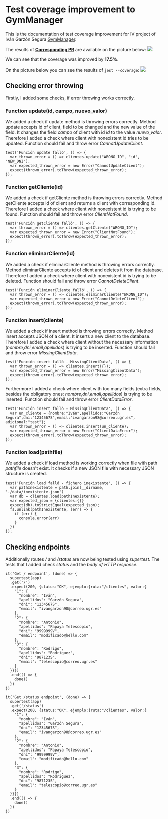 # Test coverage improvement to GymManager

This is the documentation of test coverage improvement for IV project of Iván Garzón Segura [GymManager](https://github.com/i4vk/GymManager).

The results of [**Corresponding PR**](https://github.com/i4vk/GymManager/pull/29) are available on the picture below: ![](../../.gitbook/assets/pr-i4vk.png)

We can see that the coverage was improved by **17.5%**.

On the picture below you can see the results of `jest --coverage`: ![](../../.gitbook/assets/coverage_results.png)

## Checking error throwing

Firstly, I added some checks, if error throwing works correctly.

### Function update\(id, campo, nuevo\_valor\)

We added a check if update method is throwing errors correctly. Method update accepts id of client, field to be changed and the new value of the field. It changes the field _campo_ of client with id _id_ to the value _nuevo\_valor_. Therefore I added a check where client with nonexistent id tries to be updated. Function should fail and throw error _CannotUpdateClient_.

```text
test('Función update falló', () => {
  var thrown_error = () => clientes.update("WRONG_ID", "id", "NEW_DNI");
  var expected_thrown_error = new Error("CannotUpdateClient");
  expect(thrown_error).toThrow(expected_thrown_error);
});
```

### Function getCliente\(id\)

We added a check if getCliente method is throwing errors correctly. Method getCliente accepts id of client and returns a client with corresponding id. Therefore I added a check where client with nonexistent id is trying to be found. Function should fail and throw error _ClientNotFound_.

```text
test('Función getCliente falló', () => {
  var thrown_error = () => clientes.getCliente("WRONG_ID");
  var expected_thrown_error = new Error("ClientNotFound");
  expect(thrown_error).toThrow(expected_thrown_error);
});
```

### Function eliminarCliente\(id\)

We added a check if eliminarCliente method is throwing errors correctly. Method eliminarCliente accepts id of client and deletes it from the database. Therefore I added a check where client with nonexistent id is trying to be deleted. Function should fail and throw error _CannotDeleteClient_.

```text
test('Función eliminarCliente falló', () => {
  var thrown_error = () => clientes.eliminarCliente("WRONG_ID");
  var expected_thrown_error = new Error("CannotDeleteClient");
  expect(thrown_error).toThrow(expected_thrown_error);
});
```

### Function insert\(cliente\)

We added a check if insert method is throwing errors correctly. Method insert accepts JSON of a client. It inserts a new client to the database. Therefore I added a check where client without the necessary information \(_nombre_,_dni_,_email_,_apellidos_\) is trying to be inserted. Function should fail and throw error _MissingClientData_.

```text
test('Función insert falló - MissingClientData', () => {
  var thrown_error = () => clientes.insert({});
  var expected_thrown_error = new Error("MissingClientData");
  expect(thrown_error).toThrow(expected_thrown_error);
});
```

Furthermore I added a check where client with too many fields \(extra fields, besides the obligatory ones: _nombre_,_dni_,_email_,_apellidos_\) is trying to be inserted. Function should fail and throw error _ClientDataError_.

```text
test('Función insert falló - MissingClientData', () => {
  var un_cliente = {nombre:"Iván",apellidos:"Garzón Segura",dni:"1234567S",email:"ivangarzon98@correo.ugr.es", adicional:"test"};
  var thrown_error = () => clientes.insert(un_cliente);
  var expected_thrown_error = new Error("ClientDataError");
  expect(thrown_error).toThrow(expected_thrown_error);
});
```

### Function load\(pathfile\)

We added a check if load method is working correctly when file with path _pathfile_ doesn't exist. It checks if a new JSON file with necessary JSON structure is created.

```text
test('Función load falló - fichero inexistente', () => {
  var pathInexistente = path.join(__dirname, './data/inexistente.json')
  var db = clientes.load(pathInexistente);
  var expected_json = {clientes:{}}
  expect(db).toStrictEqual(expected_json);
  fs.unlink(pathInexistente, (err) => {
    if (err) {
      console.error(err)
    }
  })
});
```

## Checking endpoints

Additionally routes _/_ and _/status_ are now being tested using _supertest_. The tests that I added check _status_ and the _body of HTTP response_.

```text
it('Get / endpoint', (done) => {
  supertest(app)
  .get('/')
  .expect(200, {status:"OK", ejemplo:{ruta:"/clientes", valor:{
    "1": {
      "nombre": "Iván",
      "apellidos": "Garzón Segura",
      "dni": "1234567S",
      "email": "ivangarzon98@correo.ugr.es"
    },
    "2": {
      "nombre": "Antonio",
      "apellidos": "Papaya Telescopio",
      "dni": "9999999V",
      "email": "modificado@hello.com"
    },
    "3": {
      "nombre": "Rodrigo",
      "apellidos": "Rodriguez",
      "dni": "987123S",
      "email": "telescopio@correo.ugr.es"
    }
  }}})
  .end(() => {
    done()
  })
})
```

```text
it('Get /status endpoint', (done) => {
  supertest(app)
  .get('/status')
  .expect(200, {status:"OK", ejemplo:{ruta:"/clientes", valor:{
    "1": {
      "nombre": "Iván",
      "apellidos": "Garzón Segura",
      "dni": "1234567S",
      "email": "ivangarzon98@correo.ugr.es"
    },
    "2": {
      "nombre": "Antonio",
      "apellidos": "Papaya Telescopio",
      "dni": "9999999V",
      "email": "modificado@hello.com"
    },
    "3": {
      "nombre": "Rodrigo",
      "apellidos": "Rodriguez",
      "dni": "987123S",
      "email": "telescopio@correo.ugr.es"
    }
  }}})
  .end(() => {
    done()
  })
})
```

